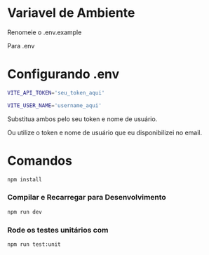 # Variavel de Ambiente
Renomeie o .env.example

Para .env

# Configurando .env

```sh
VITE_API_TOKEN='seu_token_aqui'

VITE_USER_NAME='username_aqui'
```

Substitua ambos pelo seu token e nome de usuário.

Ou utilize o token e nome de usuário que eu disponibilizei no email.


# Comandos

```sh
npm install
```

### Compilar e Recarregar para Desenvolvimento

```sh
npm run dev
```

### Rode os testes unitários com

```sh
npm run test:unit
```

